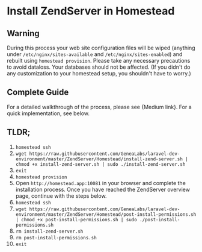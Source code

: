 # Install ZendServer in Homestead

## Warning
During this process your web site configuration files will be wiped (anything under `/etc/nginx/sites-available` and `/etc/nginx/sites-enabled`) and rebuilt using `homestead provision`. Please take any necessary precautions to avoid dataloss. Your databases should not be affected. (If you didn't do any customization to your homestead setup, you shouldn't have to worry.)

## Complete Guide
For a detailed walkthrough of the process, please see {Medium link}. For a quick implementation, see below.

## TLDR;
1. `homestead ssh`
2. `wget https://raw.githubusercontent.com/GeneaLabs/laravel-dev-environment/master/ZendServer/Homestead/install-zend-server.sh | chmod +x install-zend-server.sh | sudo ./install-zend-server.sh`
3. `exit`
4. `homestead provision`
5. Open `http://homestead.app:10081` in your browser and complete the installation process. Once you have reached the ZendServer overview page, continue with the steps below.
6. `homestead ssh`
7. `wget https://raw.githubusercontent.com/GeneaLabs/laravel-dev-environment/master/ZendServer/Homestead/post-install-permissions.sh | chmod +x post-install-permissions.sh | sudo ./post-install-permissions.sh`
8. `rm install-zend-server.sh`
9. `rm post-install-permissions.sh`
10. `exit`
